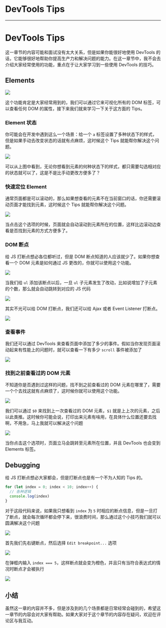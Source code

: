 
# DevTools Tips
---

# DevTools Tips

这一章节的内容可能和面试没有太大关系，但是如果你能很好地使用 DevTools 的话，它能够很好地帮助你提高生产力和解决问题的能力。在这一章节中，我不会去介绍大家经常使用的功能，重点在于让大家学习到一些使用 DevTools 的技巧。

## Elements

![](https://p1-jj.byteimg.com/tos-cn-i-t2oaga2asx/gold-user-assets/2018/11/25/1674aad0f69568b2~tplv-t2oaga2asx-image.image)

这个功能肯定是大家经常用到的，我们可以通过它来可视化所有的 DOM 标签，可以查看任何 DOM 的属性，接下来我们就来学习一下关于这方面的 Tips。

### Element 状态

你可能会在开发中遇到这么一个场景：给一个 `a` 标签设置了多种状态下的样式，但是如果手动去改变状态的话就有点麻烦，这时候这个 Tips 就能帮你解决这个问题。

![](https://p1-jj.byteimg.com/tos-cn-i-t2oaga2asx/gold-user-assets/2018/11/25/1674ab358e794a71~tplv-t2oaga2asx-image.image)

可以从上图中看到，无论你想看到元素的何种状态下的样式，都只需要勾选相对应的状态就可以了，这是不是比手动更改方便多了？

### 快速定位 Element

通常页面都是可以滚动的，那么如果想查看的元素不在当前窗口的话，你还需要滚动页面才能找到元素，这时候这个 Tips 就能帮你解决这个问题。

![](https://p1-jj.byteimg.com/tos-cn-i-t2oaga2asx/gold-user-assets/2018/11/25/1674ac22d8044f4b~tplv-t2oaga2asx-image.image)

当点击这个选项的时候，页面就会自动滚动到元素所在的位置，这样比边滚动边查看是否找到元素的方式方便多了。

### DOM 断点

给 JS 打断点想必各位都听过，但是 DOM 断点知道的人应该就少了。如果你想查看一个 DOM 元素是如何通过 JS 更改的，你就可以使用这个功能。

![](https://p1-jj.byteimg.com/tos-cn-i-t2oaga2asx/gold-user-assets/2018/11/25/1674ad1104faf69c~tplv-t2oaga2asx-image.image)

当我们给 `ul` 添加该断点以后，一旦 `ul` 子元素发生了改动，比如说增加了子元素的个数，那么就会自动跳转到对应的 JS 代码

![](https://p1-jj.byteimg.com/tos-cn-i-t2oaga2asx/gold-user-assets/2018/11/25/1674ad27ee181161~tplv-t2oaga2asx-image.image)

其实不光可以给 DOM 打断点，我们还可以给 Ajax 或者 Event Listener 打断点。

![](https://p1-jj.byteimg.com/tos-cn-i-t2oaga2asx/gold-user-assets/2018/11/25/1674af1f8fc819c7~tplv-t2oaga2asx-image.image)

### 查看事件

我们还可以通过 DevTools 来查看页面中添加了多少的事件。假如当你发现页面滚动起来有性能上的问题时，就可以查看一下有多少 `scroll` 事件被添加了

![](https://p1-jj.byteimg.com/tos-cn-i-t2oaga2asx/gold-user-assets/2018/11/25/1674ad5291419bb3~tplv-t2oaga2asx-image.image)

### 找到之前查看过的 DOM 元素

不知道你是否遇到过这样的问题，找不到之前查看过的 DOM 元素在哪里了，需要一个个去找这就有点麻烦了，这时候你就可以使用这个功能。

![](https://p1-jj.byteimg.com/tos-cn-i-t2oaga2asx/gold-user-assets/2018/11/25/1674ad91b7771b01~tplv-t2oaga2asx-image.image)

我们可以通过 `$0` 来找到上一次查看过的 DOM 元素，`$1` 就是上上次的元素，之后以此类推。这时候你可能会说，打印出来元素有啥用，在具体什么位置还要去找啊，不用急，马上我就可以解决这个问题

![](https://p1-jj.byteimg.com/tos-cn-i-t2oaga2asx/gold-user-assets/2018/11/25/1674adbf740598f6~tplv-t2oaga2asx-image.image)

当你点击这个选项时，页面立马会跳转至元素所在位置，并且 DevTools 也会变到 Elements 标签。

## Debugging

给 JS 打断点想必大家都会，但是打断点也是有一个不为人知的 Tips 的。

```javascript
for (let index = 0; index < 10; index++) {
  // 各种逻辑
  console.log(index)
}
```

对于这段代码来说，如果我只想看到 `index` 为 `5` 时相应的断点信息，但是一旦打了断点，就会每次循环都会停下来，很浪费时间，那么通过这个小技巧我们就可以圆满解决这个问题

![](https://p1-jj.byteimg.com/tos-cn-i-t2oaga2asx/gold-user-assets/2018/11/25/1674aebbbb36cc35~tplv-t2oaga2asx-image.image)

首先我们先右键断点，然后选择 `Edit breakpoint...` 选项

![](https://p1-jj.byteimg.com/tos-cn-i-t2oaga2asx/gold-user-assets/2018/11/25/1674aec3d3f3e70d~tplv-t2oaga2asx-image.image)

在弹框内输入 `index === 5`，这样断点就会变为橙色，并且只有当符合表达式的情况时断点才会被执行

![](https://p1-jj.byteimg.com/tos-cn-i-t2oaga2asx/gold-user-assets/2018/11/25/1674aed4d18967e9~tplv-t2oaga2asx-image.image)

## 小结

虽然这一章的内容并不多，但是涉及到的几个场景都是日常经常会碰到的，希望这一章节的内容会对大家有帮助。如果大家对于这个章节的内容存在疑问，欢迎在评论区与我互动。
    